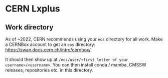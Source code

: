 # CERN Lxplus

## Work directory

As of ~2022, CERN recommends using your `eos` directory for all work. Make a CERNBox account to get an `eos` directory: https://swan.docs.cern.ch/intro/cernbox/.

It should then show up at `/eos/user/<first letter of your username>/<username>`. You can then install conda / mamba, CMSSW releases, repositories etc. in this directory.